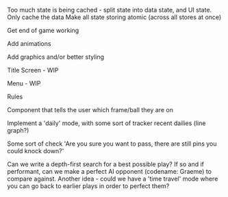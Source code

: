 
Too much state is being cached - split state into data state, and UI state. Only cache the data
Make all state storing atomic (across all stores at once)

Get end of game working

Add animations

Add graphics and/or better styling

Title Screen - WIP

Menu - WIP

Rules

Component that tells the user which frame/ball they are on

Implement a 'daily' mode, with some sort of tracker recent dailies (line graph?)

Some sort of check 'Are you sure you want to pass, there are still pins you could knock down?'

Can we write a depth-first search for a best possible play? If so and if performant, can we make a perfect AI opponent (codename: Graeme) to compare against. Another idea - could we have a 'time travel' mode where you can go back to earlier plays in order to perfect them?